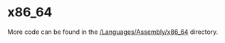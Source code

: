 # x86_64

More code can be found in the [/Languages/Assembly/x86_64](https://github.com/codedeviate/aicollectioncode/Languages/Assembly/x86_64) directory.